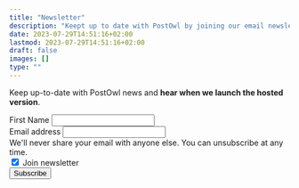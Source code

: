 ```yaml
---
title: "Newsletter"
description: "Keept up to date with PostOwl by joining our email newsletter"
date: 2023-07-29T14:51:16+02:00
lastmod: 2023-07-29T14:51:16+02:00
draft: false
images: []
type: ""
---
```


Keep up-to-date with PostOwl news and **hear when we launch the hosted version**.

<form method="post" action="https://newsletter.postowl.com/subscription/form" class="listmonk-form">
<div class="mb-3">
  <label for="inputName1" class="form-label">First Name</label>
  <input type="text" name="name" class="form-control" id="inputName1">
</div>
<div class="mb-3">
  <input type="hidden" name="nonce" />
  <label for="inputEmail1" class="form-label">Email address</label>
  <input type="email" name="email" class="form-control" id="inputEmail1" aria-describedby="emailHelp">
  <div id="emailHelp" class="form-text">We'll never share your email with anyone else. You can unsubscribe at any time.</div>
</div>
<div class="mb-3 form-check">
  <input type="checkbox" class="form-check-input" id="0c767" name="l" checked value="0c767ba4-c989-4813-bee2-5a989200bf9d">
  <label class="form-check-label" for="check1">Join newsletter</label>
</div>
<button type="submit" class="btn btn-primary btn-cta rounded-pill btn-lg mb-2">Subscribe</button>
</form>

